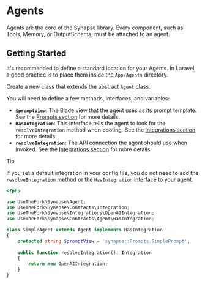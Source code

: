 # Agents

Agents are the core of the Synapse library. Every component, such as Tools, Memory, or OutputSchema, must be attached to an agent.

## Getting Started

It's recommended to define a standard location for your Agents. In Laravel, a good practice is to place them inside the `App/Agents` directory.

Create a new class that extends the abstract `Agent` class.

You will need to define a few methods, interfaces, and variables:

- **`$promptView`**: The Blade view that the agent uses as its prompt template. See the [Prompts section](/agents/prompts) for more details.
- **`HasIntegration`**: This interface tells the agent to look for the `resolveIntegration` method when booting. See the [Integrations section](/agents/integrations) for more details.
- **`resolveIntegration`**: The API connection the agent should use when invoked. See the [Integrations section](/agents/integrations) for more details.

> [!TIP]
> If you set a default integration in your config file, you do not need to add the `resolveIntegration` method or the `HasIntegration` interface to your agent.

```php
<?php

use UseTheFork\Synapse\Agent;
use UseTheFork\Synapse\Contracts\Integration;
use UseTheFork\Synapse\Integrations\OpenAIIntegration;
use UseTheFork\Synapse\Contracts\Agent\HasIntegration;

class SimpleAgent extends Agent implements HasIntegration
{
    protected string $promptView = 'synapse::Prompts.SimplePrompt';
    
    public function resolveIntegration(): Integration
    {
        return new OpenAIIntegration;
    }
}
```

